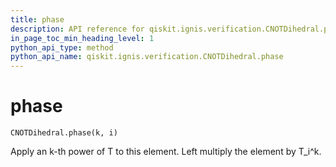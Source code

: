 ```yaml
---
title: phase
description: API reference for qiskit.ignis.verification.CNOTDihedral.phase
in_page_toc_min_heading_level: 1
python_api_type: method
python_api_name: qiskit.ignis.verification.CNOTDihedral.phase
---
```


# phase

<span id="qiskit.ignis.verification.CNOTDihedral.phase" />

`CNOTDihedral.phase(k, i)`

Apply an k-th power of T to this element. Left multiply the element by T\_i^k.

